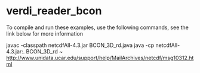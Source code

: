 # verdi_reader_bcon

To compile and run these examples, use the following commands, see the link below for more information

javac -classpath netcdfAll-4.3.jar BCON_3D_rd.java
java -cp netcdfAll-4.3.jar:. BCON_3D_rd
~                                            
http://www.unidata.ucar.edu/support/help/MailArchives/netcdf/msg10312.html
